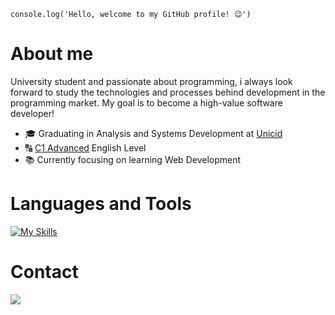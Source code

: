 `console.log('Hello, welcome to my GitHub profile! 😉')`

# About me

University student and passionate about programming, i always look forward to study the technologies and processes behind development in the programming market. My goal is to become a high-value software developer! 

- 🎓 Graduating in Analysis and Systems Development at [Unicid](https://www.unicid.edu.br/)
- 🔠 [C1 Advanced](https://cert.efset.org/jd3519) English Level
- 📚 Currently focusing on learning Web Development

# Languages and Tools
[![My Skills](https://skillicons.dev/icons?i=js,html,css,mysql,git)](https://skillicons.dev)

# Contact
<a href="https://www.linkedin.com/in/thomas-moisesf/"><img src="https://img.shields.io/badge/LinkedIn-0077B5?style=for-the-badge&logo=linkedin&logoColor=white"></a>
